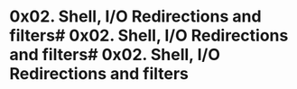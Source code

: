 # 0x02. Shell, I/O Redirections and filters# 0x02. Shell, I/O Redirections and filters# 0x02. Shell, I/O Redirections and filters
